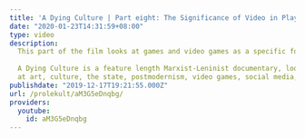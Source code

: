 ```yaml
---
title: 'A Dying Culture | Part eight: The Significance of Video in Play'
date: "2020-01-23T14:31:59+08:00"
type: video
description:
  This part of the film looks at games and video games as a specific form of aesthetic in order to identify what it is which is distinct within video games.
  
  A Dying Culture is a feature length Marxist-Leninist documentary, looking
  at art, culture, the state, postmodernism, video games, social media, war and crisis.
publishdate: "2019-12-17T19:21:55.000Z"
url: /prolekult/aM3G5eDnqbg/
providers:
  youtube:
    id: aM3G5eDnqbg
---
```

